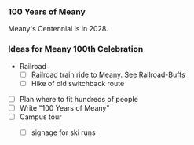 
### 100 Years of Meany

Meany's Centennial is in 2028.

### Ideas for Meany 100th Celebration

- Railroad
    - [ ] Railroad train ride to Meany. See [Railroad-Buffs](Railroad-Buffs)
    - [ ] Hike of old switchback route
- [ ] Plan where to fit hundreds of people
- [ ] Write "100 Years of Meany"
- [ ] Campus tour
    - [ ] signage for ski runs


